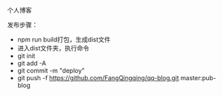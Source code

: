 个人博客

发布步骤：
- npm run build打包，生成dist文件
- 进入dist文件夹，执行命令
- git init
- git add -A
- git commit -m "deploy"
- git push -f https://github.com/FangQingqing/qq-blog.git master:pub-blog